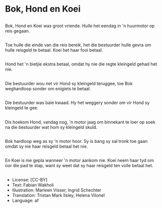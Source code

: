 # Bok, Hond en Koei

##
Bok, Hond en Koei was groot vriende. Hulle het eendag in 'n huurmotor op reis gegaan.

##
Toe hulle die einde van die reis bereik, het die bestuurder hulle gevra om hulle reisgeld te betaal. Koei het haar fooi betaal.

##
Hond het 'n bietjie ekstra betaal, omdat hy nie die regte kleingeld gehad het nie.

##
Die bestuurder wou net vir Hond sy kleingeld teruggee, toe Bok weghardloop sonder om enigiets te betaal.

##
Die bestuurder was baie kwaad. Hy het weggery sonder om vir Hond sy kleingeld te gee.

##
Dis hoekom Hond, vandag nog, 'n motor jaag om binnekant te loer op soek na die bestuurder wat hom sy kleingeld skuld.

##
Bok hardloop weg as sy 'n motor hoor. Sy is bang sy sal tronk toe gaan omdat sy nie haar reisgeld betaal het nie.

##
En Koei is nie gepla wanneer 'n motor aankom nie. Koei neem haar tyd om oor die pad te stap, want sy weet dat sy haar reisgeld ten volle betaal het.

##
* License: [CC-BY]
* Text: Fabian Wakholi
* Illustration: Marleen Visser, Ingrid Schechter
* Translation: Tristan Mark Ilsley, Helena Vilonel
* Language: af
